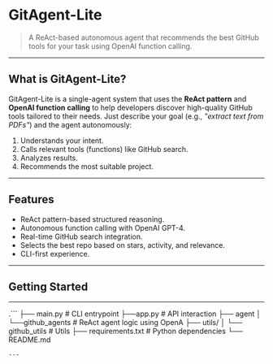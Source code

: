 # GitAgent-Lite

> A ReAct-based autonomous agent that recommends the best GitHub tools for your task using OpenAI function calling.

---

## What is GitAgent-Lite?

GitAgent-Lite is a single-agent system that uses the **ReAct pattern** and **OpenAI function calling** to help developers discover high-quality GitHub tools tailored to their needs. Just describe your goal (e.g., _"extract text from PDFs"_) and the agent autonomously:

1. Understands your intent.
2. Calls relevant tools (functions) like GitHub search.
3. Analyzes results.
4. Recommends the most suitable project.

---

## Features

-  ReAct pattern-based structured reasoning.
-  Autonomous function calling with OpenAI GPT-4.
-  Real-time GitHub search integration.
-  Selects the best repo based on stars, activity, and relevance.
-  CLI-first experience.

---

##  Getting Started
---
.```
├── main.py                # CLI entrypoint
├──app.py                  # API interaction
├── agent
│    └──github_agents      # ReAct agent logic using OpenA
├── utils/
│   └── github_utils       # Utils
├── requirements.txt       # Python dependencies
└── README.md           

```
---